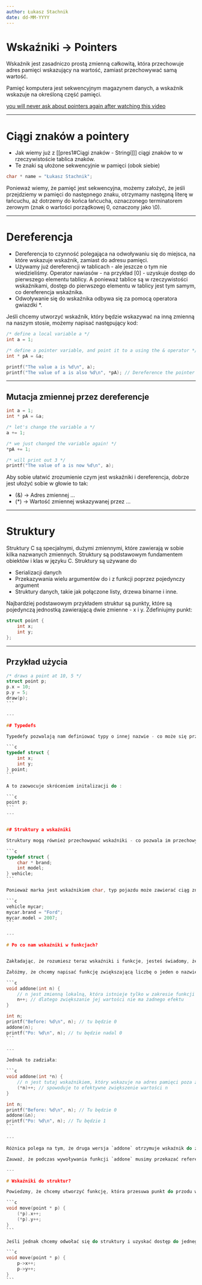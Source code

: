 ```yaml
---
author: Łukasz Stachnik
date: dd-MM-YYYY
---
```


# Wskaźniki -> Pointers

Wskaźnik jest zasadniczo prostą zmienną całkowitą, która przechowuje adres pamięci wskazujący na wartość, zamiast
przechowywać samą wartość.

Pamięć komputera jest sekwencyjnym magazynem danych, a wskaźnik wskazuje na określoną część pamięci.

[you will never ask about pointers again after watching this video](https://www.youtube.com/watch?v=2ybLD6_2gKM)

---

# Ciągi znaków a pointery

- Jak wiemy już z [[pres1#Ciągi znaków - Stringi]]] ciągi znaków to w rzeczywistoście tablica znaków.
- Te znaki są ułożone sekwencyjnie w pamięci (obok siebie)

```c
char * name = "Łukasz Stachnik";
```

Ponieważ wiemy, że pamięć jest sekwencyjna, możemy założyć, że jeśli przejdziemy w pamięci do następnego znaku,
otrzymamy następną literę w łańcuchu, aż dotrzemy do końca łańcucha, oznaczonego terminatorem zerowym (znak o wartości
porządkowej 0, oznaczony jako \0).

---

# Dereferencja

- Dereferencja to czynność polegająca na odwoływaniu się do miejsca, na które wskazuje wskaźnik, zamiast do adresu
  pamięci.
- Używamy już dereferencji w tablicach - ale jeszcze o tym nie wiedzieliśmy. Operator nawiasów - na przykład [0] -
  uzyskuje dostęp do pierwszego elementu tablicy. A ponieważ tablice są w rzeczywistości wskaźnikami, dostęp do
  pierwszego elementu w tablicy jest tym samym, co dereferencja wskaźnika.
- Odwoływanie się do wskaźnika odbywa się za pomocą operatora gwiazdki *.

Jeśli chcemy utworzyć wskaźnik, który będzie wskazywać na inną zmienną na naszym stosie, możemy napisać następujący kod:

```c
/* define a local variable a */
int a = 1;

/* define a pointer variable, and point it to a using the & operator */
int * pA = &a;

printf("The value a is %d\n", a);
printf("The value of a is also %d\n", *pA); // Dereference the pointer to get the underlying value
```

---

## Mutacja zmiennej przez dereferencje

```c
int a = 1;
int * pA = &a;

/* let's change the variable a */
a += 1;

/* we just changed the variable again! */
*pA += 1;

/* will print out 3 */
printf("The value of a is now %d\n", a);
```

Aby sobie ułatwić zrozumienie czym jest wskaźniki i dereferencja, dobrze jest ułożyć sobie w głowie to tak:

- (&) → Adres zmiennej …
- (*) → Wartość zmiennej wskazywanej przez …

---

# Struktury

Struktury C są specjalnymi, dużymi zmiennymi, które zawierają w sobie kilka nazwanych zmiennych. Struktury są
podstawowym fundamentem obiektów i klas w języku C. Struktury są używane do

- Serializacji danych
- Przekazywania wielu argumentów do i z funkcji poprzez pojedynczy argument
- Struktury danych, takie jak połączone listy, drzewa binarne i inne.

Najbardziej podstawowym przykładem struktur są punkty, które są pojedynczą jednostką zawierającą dwie zmienne - x i y.
Zdefiniujmy punkt:

```c
struct point {
    int x;
    int y;
};
```

---

## Przykład użycia

````c
/* draws a point at 10, 5 */
struct point p;
p.x = 10;
p.y = 5;
draw(p);
```

---

## Typedefs

Typedefy pozwalają nam definiować typy o innej nazwie - co może się przydać w przypadku struktur i wskaźników. W tym przypadku chcielibyśmy pozbyć się długiej definicji struktury `point` Możemy użyć następującej składni, aby usunąć słowo kluczowe struct za każdym razem, gdy chcemy zdefiniować nowy `point`:

```c
typedef struct {
    int x;
    int y;
} point;
```

A to zaowocuje skróceniem initalizacji do :

```c
point p;
```
---


## Struktury a wskaźniki

Struktury mogą również przechowywać wskaźniki - co pozwala im przechowywać ciągi lub wskaźniki do innych struktur - co jest ich prawdziwą mocą. Na przykład, możemy zdefiniować strukturę pojazdu w następujący sposób:

```c
typedef struct {
    char * brand;
    int model;
} vehicle;
```

Ponieważ marka jest wskaźnikiem char, typ pojazdu może zawierać ciąg znaków (który w tym przypadku wskazuje markę pojazdu):

```c
vehicle mycar;
mycar.brand = "Ford";
mycar.model = 2007;
```

---

# Po co nam wskaźniki w funkcjach?


Zakładając, że rozumiesz teraz wskaźniki i funkcje, jesteś świadomy, że argumenty funkcji są przekazywane przez wartość, co oznacza, że są kopiowane do i z funkcji. Ale co jeśli przekażemy wskaźniki do wartości zamiast samych wartości? Pozwoli nam to dać funkcjom kontrolę nad zmiennymi i strukturami funkcji nadrzędnych, a nie tylko ich kopią, a tym samym bezpośrednio odczytywać i zapisywać oryginalny obiekt.

Załóżmy, że chcemy napisać funkcję zwiększającą liczbę o jeden o nazwie `addone`. To nie zadziała:

```c
void addone(int n) {
    // n jest zmienną lokalną, która istnieje tylko w zakresie funkcji
    n++; // dlatego zwiększanie jej wartości nie ma żadnego efektu
}

int n;
printf("Before: %d\n", n); // tu będzie 0
addone(n);
printf("Po: %d\n", n); // tu będzie nadal 0
```

---

Jednak to zadziała:

```c
void addone(int *n) {
    // n jest tutaj wskaźnikiem, który wskazuje na adres pamięci poza zakresem funkcji
    (*n)++; // spowoduje to efektywne zwiększenie wartości n
}

int n;
printf("Before: %d\n", n); // Tu będzie 0
addone(&n);
printf("Po: %d\n", n); // Tu będzie 1
```

---

Różnica polega na tym, że druga wersja `addone` otrzymuje wskaźnik do zmiennej n jako argument, a następnie może nią manipulować, ponieważ wie, gdzie znajduje się w pamięci.

Zauważ, że podczas wywoływania funkcji `addone` musimy przekazać referencję do zmiennej n, a nie samą zmienną - dzieje się tak, aby funkcja znała adres zmiennej, a nie tylko otrzymała kopię samej zmiennej.

---

# Wskaźniki do struktur?

Powiedzmy, że chcemy utworzyć funkcję, która przesuwa punkt do przodu w obu kierunkach x i y, zwaną move. Zamiast wysyłać dwa wskaźniki, możemy teraz wysłać tylko jeden wskaźnik do funkcji struktury punktu:

```c
void move(point * p) {
    (*p).x++;
    (*p).y++;
}
```

Jeśli jednak chcemy odwołać się do struktury i uzyskać dostęp do jednego z jej wewnętrznych elementów, mamy do tego skróconą składnię, ponieważ operacja ta jest szeroko stosowana w strukturach danych. Możemy przepisać tę funkcję przy użyciu następującej składni:

```c
void move(point * p) {
    p->x++;
    p->y++;
}
```
````
